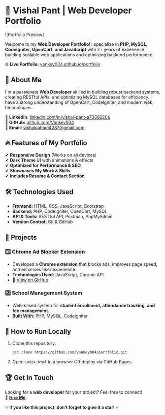 # 🚀 Vishal Pant | Web Developer Portfolio

![Portfolio Preview]

Welcome to my **Web Developer Portfolio**! I specialize in **PHP, MySQL, CodeIgniter, OpenCart, and JavaScript** with 2+ years of experience building scalable web applications and optimizing backend performance.

🌐 **Live Portfolio:** [vankey004.github.io/portfolio](https://vankey004.github.io/portfolio/)

## 📌 About Me
I'm a passionate **Web Developer** skilled in building robust backend systems, creating RESTful APIs, and optimizing MySQL databases for efficiency. I have a strong understanding of OpenCart, CodeIgniter, and modern web technologies.

🔗 **LinkedIn:** [linkedin.com/in/vishal-pant-a7368220a](https://linkedin.com/in/vishal-pant-a7368220a)  
🔗 **GitHub:** [github.com/Vankey004](https://github.com/Vankey004)  
📧 **Email:** [vishalpahadi4287@gmail.com](mailto:vishalpahadi4287@gmail.com)

## 🔥 Features of My Portfolio
✔ **Responsive Design** (Works on all devices)  
✔ **Dark Theme UI** with animations & effects  
✔ **Optimized for Performance & SEO**  
✔ **Showcases My Work & Skills**  
✔ **Includes Resume & Contact Section**  

## 🛠 Technologies Used
- **Frontend:** HTML, CSS, JavaScript, Bootstrap
- **Backend:** PHP, CodeIgniter, OpenCart, MySQL
- **API & Tools:** RESTful API, Postman, PhpMyAdmin
- **Version Control:** Git & GitHub

## 📂 Projects
### 1️⃣ **Chrome Ad Blocker Extension**
- Developed a **Chrome extension** that blocks ads, improves page speed, and enhances user experience.
- **Technologies Used:** JavaScript, Chrome API
- 🔗 [View on GitHub](https://github.com/Vankey004/add-blocker.git)

### 2️⃣ **School Management System**
- Web-based system for **student enrollment, attendance tracking, and fee management**.
- **Built With:** PHP, MySQL, CodeIgniter

## 🚀 How to Run Locally
1. Clone this repository:
   ```sh
   git clone https://github.com/Vankey004/portfolio.git
   ```
2. Open `index.html` in a browser OR deploy via GitHub Pages.

## 🏆 Get In Touch
Looking for a **web developer** for your project? Feel free to connect!  
💬 **[Hire Me](mailto:vishalpahadi4287@gmail.com)**

⭐ **If you like this project, don't forget to give it a star!** ⭐
